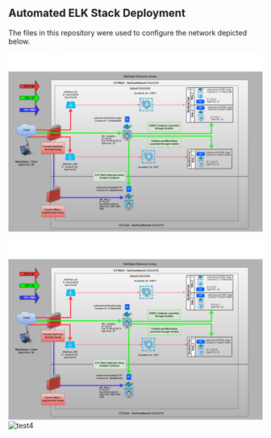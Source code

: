 
## Automated ELK Stack Deployment

The files in this repository were used to configure the network depicted below.

![](./Images/Network_Diagram.png)

![test3](https://github.com/mwariar/Cybersecurity-/blob/main/Images/Network_Diagram.PNG)
![test4](D:/cybersecurity/github/Cybersecurity-/Images/Network_Diagram.PNG)
